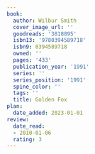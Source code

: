```yaml
---
book:
  author: Wilbur Smith
  cover_image_url: ''
  goodreads: '3818895'
  isbn13: '9780394589718'
  isbn9: 0394589718
  owned: ''
  pages: '433'
  publication_year: '1991'
  series: ''
  series_position: '1991'
  spine_color: ''
  tags: ''
  title: Golden Fox
plan:
  date_added: 2023-01-01
review:
  date_read:
  - 2010-01-06
  rating: 3
---
```

